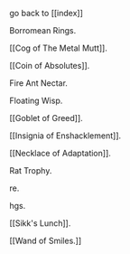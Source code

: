 go back to [[index]]

Borromean Rings.

[[Cog of The Metal Mutt]].

[[Coin of Absolutes]].

Fire Ant Nectar.

Floating Wisp.

[[Goblet of Greed]].

[[Insignia of Enshacklement]].

[[Necklace of Adaptation]].

Rat Trophy.

re.

hgs.

[[Sikk's Lunch]].

[[Wand of Smiles.]]


